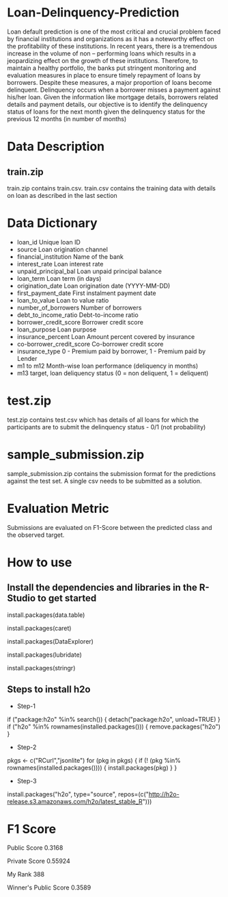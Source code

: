 # Loan-Delinquency-Prediction

Loan default prediction is one of the most critical and crucial problem faced by financial institutions and organizations as it has a noteworthy effect on the profitability of these institutions. In recent years, there is a tremendous increase in the volume of non – performing loans which results in a jeopardizing effect on the growth of these institutions.
Therefore, to maintain a healthy portfolio, the banks put stringent monitoring and evaluation measures in place to ensure timely repayment of loans by borrowers. Despite these measures, a major proportion of loans become delinquent. Delinquency occurs when a borrower misses a payment against his/her loan. 
Given the information like mortgage details, borrowers related details and payment details, our objective is to identify the delinquency status of loans for the next month given the delinquency status for the previous 12 months (in number of months)

# Data Description

## train.zip

train.zip contains train.csv. train.csv contains the training data with details on loan as described in the last section

# Data Dictionary

* loan_id	Unique loan ID
* source	Loan origination channel
* financial_institution	Name of the bank
* interest_rate	Loan interest rate
* unpaid_principal_bal	Loan unpaid principal balance
* loan_term	Loan term (in days)
* origination_date	Loan origination date (YYYY-MM-DD)
* first_payment_date	First instalment payment date
* loan_to_value	Loan to value ratio
* number_of_borrowers	Number of borrowers
* debt_to_income_ratio	Debt-to-income ratio
* borrower_credit_score	Borrower credit score
* loan_purpose	Loan purpose
* insurance_percent	Loan Amount percent covered by insurance
* co-borrower_credit_score	Co-borrower credit score
* insurance_type	0 - Premium paid by borrower, 1 - Premium paid by Lender
* m1 to m12	Month-wise loan performance (deliquency in months)
* m13	target, loan deliquency status (0 = non deliquent, 1 = deliquent)

# test.zip

test.zip contains test.csv which has details of all loans for which the participants are to submit the delinquency status - 0/1 (not probability)
 
# sample_submission.zip

sample_submission.zip contains the submission format for the predictions against the test set. A single csv needs to be submitted as a solution.

# Evaluation Metric

Submissions are evaluated on F1-Score between the predicted class and the observed target.

# How to use

## Install the dependencies and libraries in the R-Studio to get started

install.packages(data.table)

install.packages(caret)

install.packages(DataExplorer)

install.packages(lubridate)

install.packages(stringr)

## Steps to install h2o

* Step-1

if ("package:h2o" %in% search()) { detach("package:h2o", unload=TRUE) }
if ("h2o" %in% rownames(installed.packages())) { remove.packages("h2o") }

* Step-2

pkgs <- c("RCurl","jsonlite")
for (pkg in pkgs) {
  if (! (pkg %in% rownames(installed.packages()))) { install.packages(pkg) }
}

* Step-3 

install.packages("h2o", type="source", repos=(c("http://h2o-release.s3.amazonaws.com/h2o/latest_stable_R")))

# F1 Score 

Public Score 0.3168

Private Score 0.55924

My Rank 388

Winner's Public Score 0.3589

